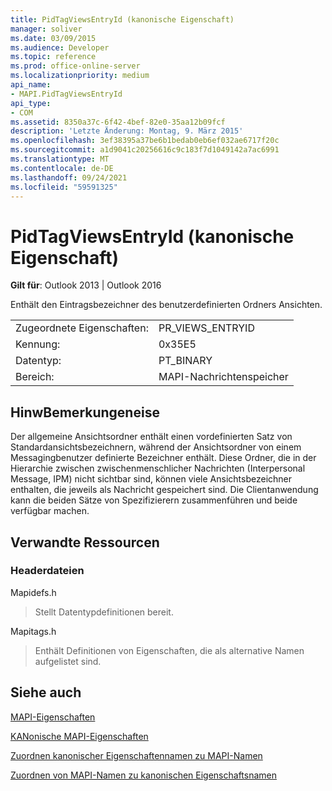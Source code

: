 ```yaml
---
title: PidTagViewsEntryId (kanonische Eigenschaft)
manager: soliver
ms.date: 03/09/2015
ms.audience: Developer
ms.topic: reference
ms.prod: office-online-server
ms.localizationpriority: medium
api_name:
- MAPI.PidTagViewsEntryId
api_type:
- COM
ms.assetid: 8350a37c-6f42-4bef-82e0-35aa12b09fcf
description: 'Letzte Änderung: Montag, 9. März 2015'
ms.openlocfilehash: 3ef38395a37be6b1bedab0eb6ef032ae6717f20c
ms.sourcegitcommit: a1d9041c20256616c9c183f7d1049142a7ac6991
ms.translationtype: MT
ms.contentlocale: de-DE
ms.lasthandoff: 09/24/2021
ms.locfileid: "59591325"
---
```

# <a name="pidtagviewsentryid-canonical-property"></a>PidTagViewsEntryId (kanonische Eigenschaft)

  
  
**Gilt für**: Outlook 2013 | Outlook 2016 
  
Enthält den Eintragsbezeichner des benutzerdefinierten Ordners Ansichten.
  
|||
|:-----|:-----|
|Zugeordnete Eigenschaften:  <br/> |PR_VIEWS_ENTRYID  <br/> |
|Kennung:  <br/> |0x35E5  <br/> |
|Datentyp:  <br/> |PT_BINARY  <br/> |
|Bereich:  <br/> |MAPI-Nachrichtenspeicher  <br/> |
   
## <a name="remarks"></a>HinwBemerkungeneise

Der allgemeine Ansichtsordner enthält einen vordefinierten Satz von Standardansichtsbezeichnern, während der Ansichtsordner von einem Messagingbenutzer definierte Bezeichner enthält. Diese Ordner, die in der Hierarchie zwischen zwischenmenschlicher Nachrichten (Interpersonal Message, IPM) nicht sichtbar sind, können viele Ansichtsbezeichner enthalten, die jeweils als Nachricht gespeichert sind. Die Clientanwendung kann die beiden Sätze von Spezifizierern zusammenführen und beide verfügbar machen.
  
## <a name="related-resources"></a>Verwandte Ressourcen

### <a name="header-files"></a>Headerdateien

Mapidefs.h
  
> Stellt Datentypdefinitionen bereit.
    
Mapitags.h
  
> Enthält Definitionen von Eigenschaften, die als alternative Namen aufgelistet sind.
    
## <a name="see-also"></a>Siehe auch



[MAPI-Eigenschaften](mapi-properties.md)
  
[KANonische MAPI-Eigenschaften](mapi-canonical-properties.md)
  
[Zuordnen kanonischer Eigenschaftennamen zu MAPI-Namen](mapping-canonical-property-names-to-mapi-names.md)
  
[Zuordnen von MAPI-Namen zu kanonischen Eigenschaftsnamen](mapping-mapi-names-to-canonical-property-names.md)

